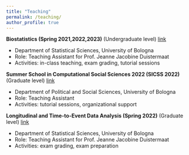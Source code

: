 ```yaml
---
title: "Teaching"
permalink: /teaching/
author_profile: true
---
```


**Biostatistics (Spring 2021,2022,2023)** (Undergraduate level) [link](https://www.unibo.it/en/teaching/course-unit-catalogue/course-unit/2022/403290)
   * Department of Statistical Sciences, University of Bologna
   * Role: Teaching Assistant for Prof. Jeanne Jacobine Duistermaat  
   * Activities: in-class teaching, exam grading, tutorial sessions     
   
   
**Summer School in Computational Social Sciences 2022 (SICSS 2022)**  (Graduate level) [link](https://sicss.io/2022/bologna/people)
   * Department of Political and Social Sciences, University of Bologna 
   * Role: Teaching Assistant 
   * Activities: tutorial sessions, organizational support
  
**Longitudinal and Time-to-Event Data Analysis (Spring 2022)** (Graduate level) [link](https://www.unibo.it/en/teaching/course-unit-catalogue/course-unit/2021/466896)
   * Department of Statistical Sciences, University of Bologna
   * Role: Teaching Assistant for Prof. Jeanne Jacobine Duistermaat  
   * Activities: exam grading, exam preparation   
